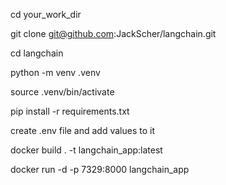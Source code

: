   cd your_work_dir
  
  git clone git@github.com:JackScher/langchain.git
  
  cd langchain
  
  python -m venv .venv
  
  source .venv/bin/activate
  
  pip install -r requirements.txt
  
  create .env file and add values to it
  
  docker build . -t langchain_app:latest
  
  docker run -d -p 7329:8000 langchain_app
